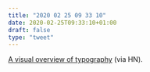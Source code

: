 ```yaml
---
title: "2020 02 25 09 33 10"
date: 2020-02-25T09:33:10+01:00
draft: false
type: "tweet"
---
```

[A visual overview of typography](http://thinkingwithtype.com/letter/) (via HN).
